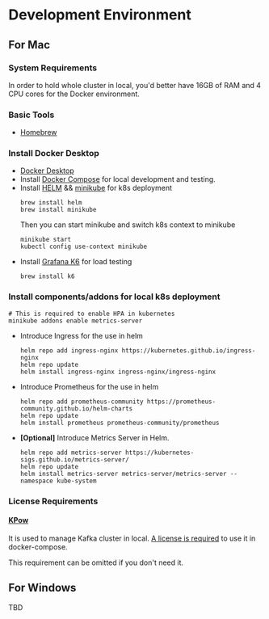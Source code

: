 # Development Environment

## For Mac

### System Requirements

In order to hold whole cluster in local, you'd better have 16GB of RAM and 4 CPU cores for the Docker environment.

### Basic Tools

* [Homebrew](https://brew.sh/)

### Install Docker Desktop

* [Docker Desktop](https://www.docker.com/products/docker-desktop/)
* Install [Docker Compose](https://docs.docker.com/compose/install/) for local development and testing.
* Install [HELM](https://helm.sh/docs/) && [minikube](https://minikube.sigs.k8s.io/docs/) for k8s deployment
  ```shell
  brew install helm
  brew install minikube
  ```
  Then you can start minikube and switch k8s context to minikube
  ```shell
  minikube start
  kubectl config use-context minikube
  ```
* Install [Grafana K6](https://grafana.com/docs/k6/latest/set-up/install-k6/) for load testing
  ```shell
  brew install k6
  ```

### Install components/addons for local k8s deployment

  ```shell
  # This is required to enable HPA in kubernetes
  minikube addons enable metrics-server
  ```
* Introduce Ingress for the use in helm
  ```shell
  helm repo add ingress-nginx https://kubernetes.github.io/ingress-nginx
  helm repo update
  helm install ingress-nginx ingress-nginx/ingress-nginx
  ```
* Introduce Prometheus for the use in helm
  ```shell
  helm repo add prometheus-community https://prometheus-community.github.io/helm-charts
  helm repo update
  helm install prometheus prometheus-community/prometheus
  ```
* **[Optional]** Introduce Metrics Server in Helm.
  ```shell
  helm repo add metrics-server https://kubernetes-sigs.github.io/metrics-server/
  helm repo update
  helm install metrics-server metrics-server/metrics-server --namespace kube-system
  ```

### License Requirements

#### [KPow](https://docs.factorhouse.io/kpow-ee/about/introduction/)

It is used to manage Kafka cluster in local. [A license is required](https://factorhouse.io/kpow/community/#individual) to use it in docker-compose. 

This requirement can be omitted if you don't need it.

## For Windows

TBD

